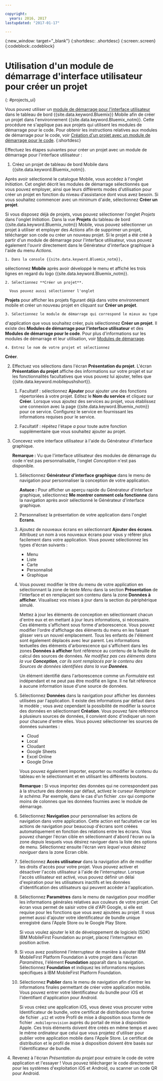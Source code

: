 ```yaml
---

copyright:
  years: 2016, 2017
lastupdated: "2017-01-17"

---
```

{:new_window: target="_blank"}
{:shortdesc: .shortdesc}
{:screen:.screen}
{:codeblock:.codeblock}

# Utilisation d'un module de démarrage d'interface utilisateur pour créer un projet
{: #projects_ui}

Vous pouvez utiliser un [module de démarrage pour l'interface utilisateur](starters.html#UI_Starter) dans le tableau de bord {{site.data.keyword.Bluemix}} Mobile afin de créer un projet dans l'environnement {{site.data.keyword.Bluemix_notm}}. Cette
procédure ne s'applique pas aux projets qui utilisent les modules de démarrage
pour le code. Pour obtenir les instructions relatives aux modules de démarrage
pour le code, voir [Création d'un projet avec
un module de démarrage pour le code](projects_code.html).
{:shortdesc}

Effectuez les étapes suivantes pour créer un projet avec un module
de démarrage pour l'interface utilisateur :

1. Créez un projet de tableau de bord Mobile dans {{site.data.keyword.Bluemix_notm}}.

 Après avoir sélectionné le catalogue Mobile, vous accédez à l'onglet
*Initiation*. Cet onglet décrit les modules de démarrage
sélectionnés que vous pouvez employer, ainsi que leurs différents modes
d'utilisation pour créer un projet en fonction du niveau d'assistance dont vous avez
besoin. Si vous souhaitez commencer avec un minimum d'aide, sélectionnez **Créer un projet**.

 Si vous disposez déjà de projets, vous pouvez sélectionner l'onglet
*Projets* dans l'onglet *Initiation*. Dans la vue
**Projets** du
tableau de bord {{site.data.keyword.Bluemix_notm}}
Mobile, vous pouvez sélectionner un projet à utiliser et employer des
*Actions* afin de supprimer un projet, télécharger son code ou
créer un nouveau projet. Si le projet a été créé à partir d'un module de
démarrage pour l'interface utilisateur, vous pouvez également l'ouvrir
directement dans le Générateur d'interface graphique à l'aide du menu *Actions*. 

	1. Dans la console {{site.data.keyword.Bluemix_notm}},
sélectionnez **Mobile** après avoir développé le menu et
affiché les trois lignes en regard du logo {{site.data.keyword.Bluemix_notm}}. 
	
	2. Sélectionnez **Créer un projet**. 

	  Vous pouvez aussi sélectionner l'onglet
**Projets** pour afficher les projets figurant déjà dans
votre environnement mobile et créer un nouveau projet en cliquant sur **Créer un projet**. 

	3. Sélectionnez le module de démarrage qui correspond le mieux au type
d'application que vous souhaitez créer, puis sélectionnez **Créer un projet**. Il
existe des **Modules de démarrage pour l'interface
utilisateur** et des **Modules de démarrage pour le code**. Pour
plus d'informations sur les modules de démarrage et leur utilisation, voir
[Modules de démarrage](starters.html). 
	
	4. Entrez le nom de votre projet et sélectionnez
**Créer**.
	
2. Effectuez vos sélections dans l'écran **Présentation du projet**.  L'écran **Présentation du projet** affiche des
informations sur votre projet et sur les fonctionnalités facultatives que vous pouvez lui ajouter, telles que {{site.data.keyword.mobilepushshort}}.  

	1. Facultatif : sélectionnez **Ajouter** pour
ajouter une des fonctions répertoriées à votre projet. Editez le **Nom
du service** et cliquez sur **Créer**. Lorsque vous ajoutez des services au projet, vous établissez une connexion avec la page {{site.data.keyword.Bluemix_notm}} pour ce service. Configurez le service en fournissant les informations requises pour le service.
	
	2. Facultatif : répétez l'étape *a* pour toute autre
fonction supplémentaire que vous souhaitez ajouter au projet. 

3. Concevez votre interface utilisateur à l'aide du Générateur
d'interface graphique.

   **Remarque :** Vu que l'interface utilisateur des modules de démarrage du code n'est pas personnalisable, l'onglet
*Conception*
n'est pas disponible.

    1. Sélectionnez **Générateur
d'interface graphique** dans le menu de navigation pour personnaliser
la conception de votre application. 
	
		**Astuce :** Pour afficher un aperçu rapide du Générateur d'interface graphique, sélectionnez **Me montrer comment cela fonctionne** dans la navigation après avoir sélectionné le Générateur d'interface graphique. 
	
	2. Personnalisez la présentation de votre application dans
l'onglet **Ecrans**.
	
	3. Ajoutez de nouveaux écrans en sélectionnant **Ajouter des écrans**. Attribuez un nom à vos nouveaux écrans pour vous y référer plus
facilement dans votre application. Vous pouvez sélectionnez les types d'écran suivants : 
		* Menu
		* Liste
		* Carte
		* Personnalisé 
		* Graphique
		
	4. Vous pouvez modifier le titre du menu de votre application en
sélectionnant la zone de texte *Menu* dans la section
**Présentation** de l'interface et en remplaçant son contenu
dans la zone **Données à afficher**. Visualisez vos mises à
jour dans la section du périphérique simulé.
	
		Mettez à jour les éléments de conception en sélectionnant chacun
d'entre eux et en mettant à jour leurs informations, si nécessaire. Ces
éléments s'affichent sous forme d'arborescence. Vous pouvez modifier l'ordre
d'affichage des éléments du menu en les faisant glisser vers un nouvel
emplacement. Tous les enfants de l'élément sont également déplacés avec leur parent. Les
informations textuelles des éléments d'arborescence qui s'affichent dans les
zones **Données à afficher** font référence au contenu de la
feuille de calcul des sources de données. *Ne modifiez pas ces
éléments dans la vue **Conception**, car ils sont
remplacés par le contenu des Sources de données identifiées dans la vue
**Données**.* 
		
		Un élément identifié dans l'arborescence comme un
*Formulaire* est indépendant et ne peut pas être modifié en ligne. Il
ne fait référence à aucune information issue d'une source de données.
	
	5. Sélectionnez **Données** dans la navigation pour afficher les données utilisées par l'application. Il existe des informations par défaut dans le modèle ; vous avez cependant la possibilité de modifier la source des données en sélectionnant **Création**. Vous
pouvez faire référence à plusieurs sources de données, il convient donc
d'indiquer un nom pour chacune d'entre elles. Vous pouvez sélectionner les
sources de données suivantes :
		* Cloud
		* Local
		* Cloudant
		* Google Sheets
		* Excel Online
		* Google Drive
	
		Vous pouvez également importer, exporter ou modifier le contenu du
tableau en le sélectionnant et en utilisant les différents boutons.
	     
		**Remarque :** Si vous importez des données qui ne correspondent pas à la structure des données par défaut,
activez le curseur *Remplacer le schéma*. Par exemple, dans le cas d'un fichier .csv qui
comporte moins de colonnes que les données fournies avec le module de démarrage.
		 
	6. Sélectionnez **Navigation** pour personnaliser les actions de navigation dans votre application. Cette action est facultative car les
actions de navigation pour beaucoup d'écrans sont créées automatiquement en fonction des relations entre les écrans. Vous pouvez changer l'écran cible en
sélectionnant d'abord l'écran ou la zone *depuis* lesquels vous désirez naviguer dans la liste des options de menu. Sélectionnez ensuite l'écran
*vers lequel vous désirez naviguer* dans la zone Ecran cible. 
		 
	7. Sélectionnez **Accès utilisateur** dans la
navigation afin de modifier les droits d'accès pour votre projet. Vous
pouvez activer et désactiver l'accès utilisateur à l'aide de l'interrupteur. Lorsque
l'accès utilisateur est activé, vous pouvez définir un délai d'expiration pour
les utilisateurs inactifs et les données d'identification des utilisateurs qui
peuvent accéder à l'application.
	
	8. Sélectionnez **Paramètres** dans le menu de
navigation pour modifier les informations générales relatives aux couleurs de
votre projet. Cet écran vous permet de saisir votre clé d'API Google, si elle
est requise pour les fonctions que vous avez ajoutées au projet. Il vous permet
aussi d'ajouter votre identificateur de bundle unique enregistré dans l'Apple
Store ou le Google Play Store.
	
		Si vous voulez ajouter le kit de développement de logiciels (SDK) IBM
MobileFirst Foundation au projet, placez l'interrupteur en position active.
		
	9. Si vous avez positionné l'interrupteur de manière à ajouter IBM MobileFirst Platform
Foundation à votre projet dans l'écran *Paramètres*, l'élément
**Foundation** apparaît dans la navigation. Sélectionnez
**Foundation** et indiquez les informations requises
spécifiques à IBM MobileFirst Platform Foundation.
	
	10. Sélectionnez **Publier** dans le menu de navigation afin d'entrer les informations finales permettant de créer votre application mobile. Vous pouvez entrer votre Identificateur du bundle pour iOS et l'identifiant d'application pour Android.
	
		Si vous créez une application iOS, vous devez vous procurer
votre Identificateur de bundle, votre certificat de distribution sous forme de
fichier `.p12` et votre Profil de mise à disposition sous forme de
fichier `.mobileprovision` auprès du portail de mise à disposition
Apple. Ces trois éléments doivent être créés en même temps et avec
le même ordinateur que celui que vous projetez d'utiliser pour publier votre
application mobile dans l'Apple Store. Le certificat de distribution et le
profil de mise à disposition doivent être basés sur l'identificateur de bundle. 	
4. Revenez à l'écran *Présentation du projet* pour
extraire le code de votre application et l'essayer ! Vous pouvez télécharger
le code directement pour les systèmes d'exploitation iOS et Android, ou scanner
un code QR pour Android. 


